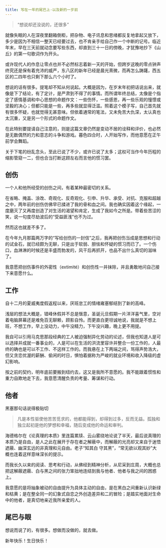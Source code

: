```yaml
---
title: 写在一年的尾巴上·以及新的一岁前
---
```


> “想说却还没说的，还很多”<!--more-->

就像失眠的人在深夜里翻箱倒柜，把杂物、电子讯息和思绪都反复地拿起又放下，多少是因为不相信一整天已经要过去，也不肯亲手给自己作一个中断的记号。临近年末，早在三天前就动念要写些东西，却直到三十一日的傍晚，才犹豫地抄下《山丘》的第一句歌词作为开头。

或许现代人的作息让零点也并不必然标志着新一天的开始，但跨岁这晚的零点钟声终究还是保有着充沛的威严，东八区的新年已经是晨光熹微，而再怎么踌躇，西五区的二四年也只剩下那么六个小时了。

想说的话有很多。提笔却不知从何说起。大概是因为，在岁末年初把话说出来，就像是下了结论，有了定计，是严肃到不得了的事情。而所谓年终总结，太像是个指定了感情基调和中心思想的命题作文：一些伤怀，一些感恩，再一些乐观的憧憬或坚毅的决心；但都只能是一些，再多些就显得泛滥。照着这个模子写，自己首先就有很多怀疑，也就觉得无甚意味。但依着通常的笔法，又未免苦大仇深，太认真也太沉重，又是另一个形式的命题作文。

在此特别要提请自己注意的，则是这篇文章仍然是变动不居的诠释和评价，也必然是无数偶然的力和意志的斗争和游戏。暮色四合时，人开始写作，而他意愿在正午前学会舞蹈。

关于下笔的纷乱念头，至此已说了不少，或许已说了太多；这权可当作今年历程的缩影管窥一二，但也合当打断这顾左右而言他的惯习罢。

## 创伤

一个人和他所经受的创伤之间，有着某种最密切的关系。

在省略、掩盖、涂改、奇观化、反奇观化、引申、升华、承受、对抗、克服和超越之中，两年前的创伤仿佛早已揉进了我的骨和血之间。我也确实因着这个缘起，一度磨灭了又再度创造了对生活的渴望和肯定，生成了我如今之所是。带着些苦涩的笑，说一句度尽劫波后的“受益匪浅”也不为过。

然而这也就差不多了。

在今年九月那篇两万字的“写给创伤的一封信”之后，我再把创伤当成是思想和行动的试金石，就已经颇为无聊，只是出于软弱、胆怯和怀疑的惯习而已了。一个伤口，血淋淋的时候还是丰盛而勃发的，风干后再抓开，也品不出什么真切的滋味了。

我意愿把创伤事件的外密性（extimité）和创伤性一并抹除，并且勇敢地问自己接下来意愿什么。

## 工作

自十二月的夏威夷度假返程以来，厌班怠工的情绪雍塞郁结到了新的高峰。

浅层的想法大概是，错峰休假并不总是惬意，圣诞元旦假期一片洋洋喜气里，空对着电脑屏幕还是难免百无聊赖，顾影自怜。而更直白更坦诚地说，我就是不想上班，不想工作，早上没动力，中午没精力，下午没兴趣，晚上更不用提。

我自可以引用马克思那段经典的工人被迫强制异化劳动的论述，但我也知道人是可以选择并成就一番事业的，人是可以在生活的洪流里容许并整合一份工作的，人最终的确也是可以不工作、不这样工作的。而我悬在上下两端之间，骂得声势浩大，但又贪恋优渥的薪酬、偷闲的时日，惧怕着据称为严峻的就业环境和收入降级的虚幻影响。

按之前的契约，明年底前要搬到纽约去，这又是我所不意愿的。我不能跟着惯性和重力自欺地走下去，我意愿清醒负责的考量、筹谋和行动。

## 他者

黑塞那句话说得极贴切

> 凡是本性驱使他苦苦觅求的，他都能得到，却得到过多，反而无益。孤独和独立起初是他的梦想和幸福，随后变成他的命运和审判。

海德格尔在《论真理的本质》里连篇累牍、云山雾绕地论说了半天，最后说真理的本质乃是自由，是人之此在展开于存在者之解蔽中，而解蔽的光亮却又来自于迷悟遮蔽、幽深玄远的非真理和元自由。老子“知其白 守其黑”，“常无欲以观其妙”大概也连着这样意味深长的提示。

而我长久以来的阅读、思考和行动，从佛经到精神分析，从尼采到庄周，大概也总把这解蔽遮蔽、白与黑之间的张力笨拙地连结到我与他者、他者与我之间的困惑上。

我意愿的是将抽象被动的自由提升为具体主动的自由，是在黑白之间重新认识新绿和枯黄；是在整全同一的幻象式自恋之外创造差异和二的冒险；是踏实地面对生命中的他者，是真切地亲近我所亲爱的人。

## 尾巴与眼

想说而说了的，有很多。想做而没做的，就去做。

新年快乐！生日快乐！
